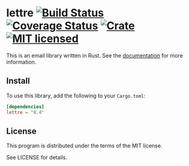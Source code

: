 lettre [![Build Status](https://travis-ci.org/lettre/lettre.svg?branch=master)](https://travis-ci.org/lettre/lettre) [![Coverage Status](https://coveralls.io/repos/github/lettre/lettre/badge.svg?branch=master)](https://coveralls.io/github/lettre/lettre?branch=master) [![Crate](https://meritbadge.herokuapp.com/smtp)](https://crates.io/crates/smtp) [![MIT licensed](https://img.shields.io/badge/license-MIT-blue.svg)](./LICENSE)
=========

This is an email library written in Rust.
See the [documentation](http://lettre.github.io/) for more information.

Install
-------

To use this library, add the following to your `Cargo.toml`:

```toml
[dependencies]
lettre = "0.4"
```

License
-------

This program is distributed under the terms of the MIT license.

See LICENSE for details.

